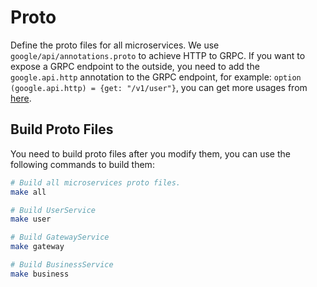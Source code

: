 # Proto

Define the proto files for all microservices. We use `google/api/annotations.proto` to achieve HTTP to GRPC. If you 
want to expose a GRPC endpoint to the outside, you need to add the `google.api.http` annotation to the GRPC endpoint,
for example: `option (google.api.http) = {get: "/v1/user"}`, you can get more usages from [here](google/api/http.proto).

## Build Proto Files

You need to build proto files after you modify them, you can use the following commands to build them:

```bash
# Build all microservices proto files.
make all

# Build UserService
make user

# Build GatewayService
make gateway

# Build BusinessService
make business
```
